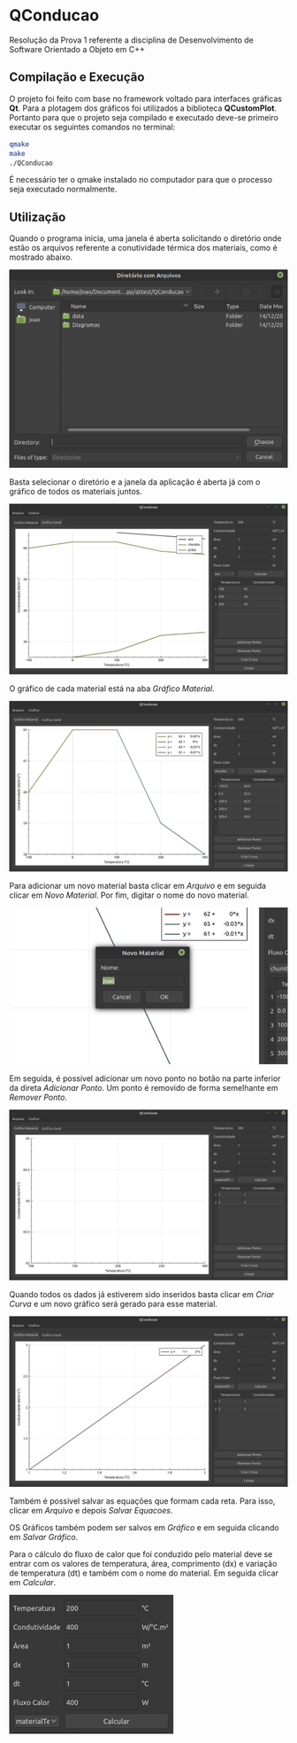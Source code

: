 # QConducao

Resolução da Prova 1 referente a disciplina de Desenvolvimento de Software Orientado a Objeto em C++

## Compilação e Execução

O projeto foi feito com base no framework voltado para interfaces gráficas **Qt**. Para a plotagem dos gráficos foi utilizados a biblioteca **QCustomPlot**. Portanto para que o projeto seja compilado e executado deve-se primeiro executar os seguintes comandos no terminal:

```bash
qmake
make
./QConducao
```

É necessário ter o qmake instalado no computador para que o processo seja executado normalmente.

## Utilização

Quando o programa inicia, uma janela é aberta solicitando o diretório onde estão os arquivos referente a conutividade térmica dos materiais, como é mostrado abaixo.

![Selecao de Diretório](imagens/selecaoDiretorio.png)

Basta selecionar o diretório e a janela da aplicação é aberta já com o gráfico de todos os materiais juntos.

![Tela Inicial](imagens/TelaInicial.png)

O gráfico de cada material está na aba _Gráfico Material_.

![Gráfico Material](imagens/GraficoMaterial.png)

Para adicionar um novo material basta clicar em _Arquivo_ e em seguida clicar em _Novo Material_. Por fim, digitar o nome do novo material.

![Novo Material](imagens/NovoMaterial.png)

Em seguida, é possivel adicionar um novo ponto no botão na parte inferior da direta _Adicionar Ponto_. Um ponto é removido de forma semelhante em _Remover Ponto_.

![Tabela Preenchida](imagens/TabelaPreenchida.png)

Quando todos os dados já estiverem sido inseridos basta clicar em _Criar Curva_ e um novo gráfico será gerado para esse material.

![Gerar Curva](imagens/GerarCurva.png)

Também é possivel salvar as equações que formam cada reta. Para isso, clicar em _Arquivo_ e depois _Salvar Equacoes_.

OS Gráficos também podem ser salvos em _Gráfico_ e em seguida clicando em _Salvar Gráfico_.

Para o cálculo do fluxo de calor que foi conduzido pelo material deve se entrar com os valores de temperatura, área, comprimento (dx) e variação de temperatura (dt) e também com o nome do material. Em seguida clicar em _Calcular_.

![Calculo Calor](imagens/CalculoCalor.png)
